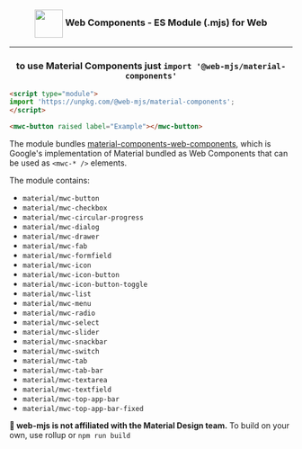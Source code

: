 <h3 align="center"><img src="https://avatars.githubusercontent.com/u/19478152?s=200&v=4" height="50" valign="middle"> Web Components - ES Module (.mjs) for Web</h3>
<hr>
<h3 align="center">to use Material Components just <code>import '@web-mjs/material-components'</code></h3>

```html
<script type="module">
import 'https://unpkg.com/@web-mjs/material-components';
</script>

<mwc-button raised label="Example"></mwc-button>
```

The module bundles <a href="https://github.com/material-components/material-components-web-components">material-components-web-components</a>, which
is Google's implementation of Material bundled as Web Components that can be used as `<mwc-* />` elements.

The module contains:

* `material/mwc-button`
* `material/mwc-checkbox`
* `material/mwc-circular-progress`
* `material/mwc-dialog`
* `material/mwc-drawer`
* `material/mwc-fab`
* `material/mwc-formfield`
* `material/mwc-icon`
* `material/mwc-icon-button`
* `material/mwc-icon-button-toggle`
* `material/mwc-list`
* `material/mwc-menu`
* `material/mwc-radio`
* `material/mwc-select`
* `material/mwc-slider`
* `material/mwc-snackbar`
* `material/mwc-switch`
* `material/mwc-tab`
* `material/mwc-tab-bar`
* `material/mwc-textarea`
* `material/mwc-textfield`
* `material/mwc-top-app-bar`
* `material/mwc-top-app-bar-fixed`


**🚧 web-mjs is not affiliated with the Material Design team.** To build on your own, use rollup or `npm run build`
